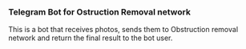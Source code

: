 ### Telegram Bot for Ostruction Removal network ###
This is a bot that receives photos, sends them to Obstruction removal network and return the final result to the bot user.